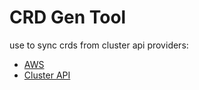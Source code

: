 # CRD Gen Tool

use to sync crds from cluster api providers:
- [AWS](https://github.com/kubernetes-sigs/cluster-api-provider-aws)
- [Cluster API](https://github.com/kubernetes-sigs/cluster-api)